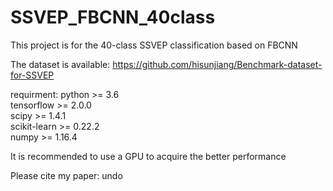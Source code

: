 # SSVEP_FBCNN_40class

This project is for the 40-class SSVEP classification based on FBCNN

The dataset is available: https://github.com/hisunjiang/Benchmark-dataset-for-SSVEP  

requirment: 
  python >= 3.6  
  tensorflow >= 2.0.0  
  scipy >= 1.4.1  
  scikit-learn >= 0.22.2  
  numpy >= 1.16.4  

It is recommended to use a GPU to acquire the better performance

Please cite my paper: undo
